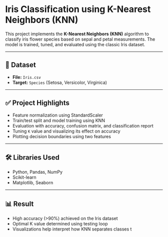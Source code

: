 #  Iris Classification using K-Nearest Neighbors (KNN)

This project implements the **K-Nearest Neighbors (KNN)** algorithm to classify iris flower species based on sepal and petal measurements. The model is trained, tuned, and evaluated using the classic Iris dataset.

---

## 📁 Dataset
- **File:** `Iris.csv`
- **Target:** `Species` (Setosa, Versicolor, Virginica)

---

## ✅ Project Highlights
- Feature normalization using StandardScaler
- Train/test split and model training using KNN
- Evaluation with accuracy, confusion matrix, and classification report
- Tuning `K` value and visualizing its effect on accuracy
- Plotting decision boundaries using two features

---

## 🛠️ Libraries Used
- Python, Pandas, NumPy
- Scikit-learn
- Matplotlib, Seaborn

---

## 📊 Result
- High accuracy (>90%) achieved on the Iris dataset
- Optimal K value determined using testing loop
- Visualizations help interpret how KNN separates classes
t


